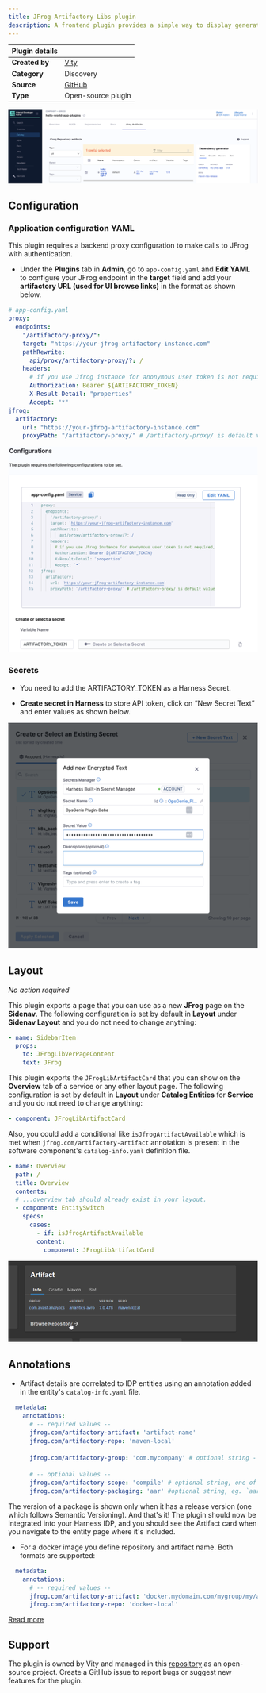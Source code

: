 ```yaml
---
title: JFrog Artifactory Libs plugin
description: A frontend plugin provides a simple way to display generated artifact (library) details and allows to copy library definition for the package managers.
---
```


| Plugin details |                                                                      |
| -------------- | -------------------------------------------------------------------- |
| **Created by** | [Vity](https://github.com/Vity01)                                    |
| **Category**   | Discovery                                                            |
| **Source**     | [GitHub](https://github.com/Vity01/backstage-jfrog-artifactory-libs) |
| **Type**       | Open-source plugin                                                   |

![](./static/jfrog-plugin.png)

## Configuration

### Application configuration YAML

This plugin requires a backend proxy configuration to make calls to JFrog with authentication.

- Under the **Plugins** tab in **Admin**, go to `app-config.yaml` and **Edit YAML** to configure your JFrog endpoint in the **target** field and add your **artifactory URL (used for UI browse links)** in the format as shown below.

```yaml
# app-config.yaml
proxy:
  endpoints:
    "/artifactory-proxy/":
    target: "https://your-jfrog-artifactory-instance.com"
    pathRewrite:
      api/proxy/artifactory-proxy/?: /
    headers:
      # if you use Jfrog instance for anonymous user token is not required, but it is also required for Docker package type
      Authorization: Bearer ${ARTIFACTORY_TOKEN}
      X-Result-Detail: "properties"
      Accept: "*"
jfrog:
  artifactory:
    url: "https://your-jfrog-artifactory-instance.com"
    proxyPath: "/artifactory-proxy/" # /artifactory-proxy/ is default value
```

![](./static/jfrog-config.png)

### Secrets

- You need to add the ARTIFACTORY_TOKEN as a Harness Secret.

- **Create secret in Harness** to store API token, click on “New Secret Text” and enter values as shown below.

![](./static/hs-og.png)

## Layout

_No action required_

This plugin exports a page that you can use as a new **JFrog** page on the **Sidenav**. The following configuration is set by default in **Layout** under **Sidenav Layout** and you do not need to change anything:

```yaml
- name: SidebarItem
  props:
    to: JFrogLibVerPageContent
    text: JFrog
```

This plugin exports the `JFrogLibArtifactCard` that you can show on the **Overview** tab of a service or any other layout page. The following configuration is set by default in **Layout** under **Catalog Entities** for **Service** and you do not need to change anything:

```YAML
- component: JFrogLibArtifactCard
```

Also, you could add a conditional like `isJfrogArtifactAvailable` which is met when `jfrog.com/artifactory-artifact` annotation is present in the software component's `catalog-info.yaml` definition file.

```YAML
- name: Overview
  path: /
  title: Overview
  contents:
  # ...overview tab should already exist in your layout.
  - component: EntitySwitch
    specs:
      cases:
        - if: isJfrogArtifactAvailable
        content:
          component: JFrogLibArtifactCard
```

![](./static/artifact.gif)

## Annotations

- Artifact details are correlated to IDP entities using an annotation added in the entity's `catalog-info.yaml` file.

```YAML
  metadata:
    annotations:
      # -- required values --
      jfrog.com/artifactory-artifact: 'artifact-name'
      jfrog.com/artifactory-repo: 'maven-local'

      jfrog.com/artifactory-group: 'com.mycompany' # optional string - can be blank for pypi, necessary for Maven repos

      # -- optional values --
      jfrog.com/artifactory-scope: 'compile' # optional string, one of these [compile, test,provided,runtime,classpath,optional]
      jfrog.com/artifactory-packaging: 'aar' #optional string, eg. `aar`
```

The version of a package is shown only when it has a release version (one which follows Semantic Versioning). And that's it! The plugin should now be integrated into your Harness IDP, and you should see the Artifact card when you navigate to the entity page where it's included.

- For a docker image you define repository and artifact name. Both formats are supported:

```YAML
  metadata:
    annotations:
      # -- required values --
      jfrog.com/artifactory-artifact: 'docker.mydomain.com/mygroup/my/artifact-name' # or simply 'mygroup/my/artifact-name'
      jfrog.com/artifactory-repo: 'docker-local'
```

[Read more](https://github.com/Vity01/backstage-jfrog-artifactory-libs?tab=readme-ov-file#catalog-infoyaml)

## Support

The plugin is owned by Vity and managed in this [repository](https://github.com/Vity01/backstage-jfrog-artifactory-libs) as an open-source project. Create a GitHub issue to report bugs or suggest new features for the plugin.
